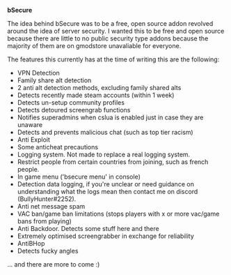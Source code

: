 **bSecure**

The idea behind bSecure was to be a free, open source addon revolved around the idea of server security. I wanted this to be free and open source because there are little to no public security type addons because the majority of them are on gmodstore unavaliable for everyone.

The features this currently has at the time of writing this are the following:
- VPN Detection
- Family share alt detection
- 2 anti alt detection methods, excluding family shared alts
- Detects recently made steam accounts (within 1 week)
- Detects un-setup community profiles
- Detects detoured screengrab functions
- Notifies superadmins when cslua is enabled just in case they are unaware
- Detects and prevents malicious chat (such as top tier racism)
- Anti Exploit
- Some anticheat precautions
- Logging system. Not made to replace a real logging system.
- Restrict people from certain countries from joining, such as french people.
- In game menu  ('bsecure menu' in console)
- Detection data logging, if you're unclear or need guidance on understanding what the logs mean then contact me on discord (BullyHunter#2252).
- Anti net message spam
- VAC ban/game ban limitations (stops players with x or more vac/game bans from playing)
- Anti Backdoor. Detects some stuff here and there
- Extremely optimised screengrabber in exchange for reliability
- AntiBHop
- Detects fucky angles

... and there are more to come :)
